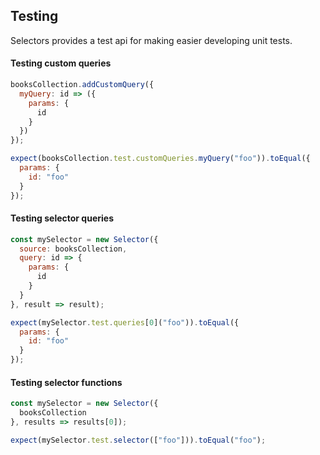 ## Testing

Selectors provides a test api for making easier developing unit tests.

#### Testing custom queries

```js
booksCollection.addCustomQuery({
  myQuery: id => ({
    params: {
      id
    }
  })
});

```

```js
expect(booksCollection.test.customQueries.myQuery("foo")).toEqual({
  params: {
    id: "foo"
  }
});
```

#### Testing selector queries

```js
const mySelector = new Selector({
  source: booksCollection,
  query: id => {
    params: {
      id
    }
  }
}, result => result);
```

```js
expect(mySelector.test.queries[0]("foo")).toEqual({
  params: {
    id: "foo"
  }
});
```

#### Testing selector functions

```js
const mySelector = new Selector({
  booksCollection
}, results => results[0]);
```

```js
expect(mySelector.test.selector(["foo"])).toEqual("foo");
```
